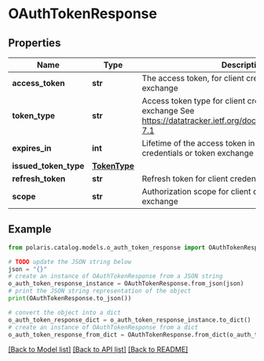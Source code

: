 <!--

 Licensed to the Apache Software Foundation (ASF) under one
 or more contributor license agreements.  See the NOTICE file
 distributed with this work for additional information
 regarding copyright ownership.  The ASF licenses this file
 to you under the Apache License, Version 2.0 (the
 "License"); you may not use this file except in compliance
 with the License.  You may obtain a copy of the License at

   http://www.apache.org/licenses/LICENSE-2.0

 Unless required by applicable law or agreed to in writing,
 software distributed under the License is distributed on an
 "AS IS" BASIS, WITHOUT WARRANTIES OR CONDITIONS OF ANY
 KIND, either express or implied.  See the License for the
 specific language governing permissions and limitations
 under the License.

-->
# OAuthTokenResponse

## Properties

Name | Type | Description | Notes
------------ | ------------- | ------------- | -------------
**access_token** | **str** | The access token, for client credentials or token exchange | 
**token_type** | **str** | Access token type for client credentials or token exchange  See https://datatracker.ietf.org/doc/html/rfc6749#section-7.1 | 
**expires_in** | **int** | Lifetime of the access token in seconds for client credentials or token exchange | [optional] 
**issued_token_type** | [**TokenType**](TokenType.md) |  | [optional] 
**refresh_token** | **str** | Refresh token for client credentials or token exchange | [optional] 
**scope** | **str** | Authorization scope for client credentials or token exchange | [optional] 

## Example

```python
from polaris.catalog.models.o_auth_token_response import OAuthTokenResponse

# TODO update the JSON string below
json = "{}"
# create an instance of OAuthTokenResponse from a JSON string
o_auth_token_response_instance = OAuthTokenResponse.from_json(json)
# print the JSON string representation of the object
print(OAuthTokenResponse.to_json())

# convert the object into a dict
o_auth_token_response_dict = o_auth_token_response_instance.to_dict()
# create an instance of OAuthTokenResponse from a dict
o_auth_token_response_from_dict = OAuthTokenResponse.from_dict(o_auth_token_response_dict)
```
[[Back to Model list]](../README.md#documentation-for-models) [[Back to API list]](../README.md#documentation-for-api-endpoints) [[Back to README]](../README.md)


